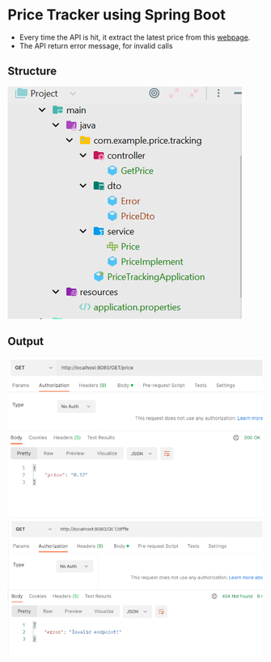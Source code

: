 
# Price Tracker using Spring Boot

- Every time the API is hit, it extract the latest price from this [webpage](https://www.metal.com/Lithium-ion-Battery/202303240001).
- The API  return error message, for invalid calls


## Structure

![alt text](https://github.com/anupam3717/price-tracking/blob/master/screenshot/project%20structure.png?raw=true)
## Output
![alt text](https://github.com/anupam3717/price-tracking/blob/master/screenshot/price.png?raw=true)
![alt text](https://github.com/anupam3717/price-tracking/blob/master/screenshot/invalid.png?raw=true)
